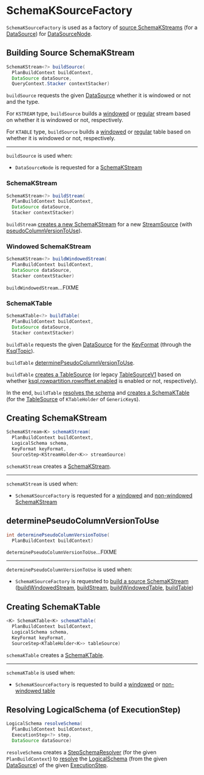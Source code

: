 # SchemaKSourceFactory

`SchemaKSourceFactory` is used as a factory of [source SchemaKStreams](#buildSource) (for a [DataSource](DataSource.md)) for [DataSourceNode](planner/DataSourceNode.md#schemaKStreamFactory).

## <span id="buildSource"> Building Source SchemaKStream

```java
SchemaKStream<?> buildSource(
  PlanBuildContext buildContext,
  DataSource dataSource,
  QueryContext.Stacker contextStacker)
```

`buildSource` requests the given [DataSource](DataSource.md) whether it is windowed or not and the type.

For `KSTREAM` type, `buildSource` builds a [windowed](#buildWindowedStream) or [regular](#buildStream) stream based on whether it is windowed or not, respectively.

For `KTABLE` type, `buildSource` builds a [windowed](#buildWindowedTable) or [regular](#buildTable) table based on whether it is windowed or not, respectively.

---

`buildSource` is used when:

* `DataSourceNode` is requested for a [SchemaKStream](planner/DataSourceNode.md#buildStream)

### <span id="buildStream"> SchemaKStream

```java
SchemaKStream<?> buildStream(
  PlanBuildContext buildContext,
  DataSource dataSource,
  Stacker contextStacker)
```

`buildStream` [creates a new SchemaKStream](#schemaKStream) for a new [StreamSource](ExecutionStepFactory.md#streamSource) (with [pseudoColumnVersionToUse](#determinePseudoColumnVersionToUse)).

### <span id="buildWindowedStream"> Windowed SchemaKStream

```java
SchemaKStream<?> buildWindowedStream(
  PlanBuildContext buildContext,
  DataSource dataSource,
  Stacker contextStacker)
```

`buildWindowedStream`...FIXME

### <span id="buildTable"> SchemaKTable

```java
SchemaKTable<?> buildTable(
  PlanBuildContext buildContext,
  DataSource dataSource,
  Stacker contextStacker)
```

`buildTable` requests the given [DataSource](DataSource.md) for the [KeyFormat](formats/KeyFormat.md) (through the [KsqlTopic](DataSource.md#getKsqlTopic)).

`buildTable` [determinePseudoColumnVersionToUse](#determinePseudoColumnVersionToUse).

`buildTable` [creates a TableSource](ExecutionStepFactory.md#tableSource) (or legacy [TableSourceV1](ExecutionStepFactory.md#tableSourceV1) based on whether [ksql.rowpartition.rowoffset.enabled](KsqlConfig.md#KSQL_ROWPARTITION_ROWOFFSET_ENABLED) is enabled or not, respectively).

In the end, `buildTable` [resolves the schema](#resolveSchema) and [creates a SchemaKTable](#schemaKTable) (for the [TableSource](TableSource.md) of `KTableHolder` of `GenericKey`s).

## <span id="schemaKStream"> Creating SchemaKStream

```java
SchemaKStream<K> schemaKStream(
  PlanBuildContext buildContext,
  LogicalSchema schema,
  KeyFormat keyFormat,
  SourceStep<KStreamHolder<K>> streamSource)
```

`schemaKStream` creates a [SchemaKStream](SchemaKStream.md).

---

`schemaKStream` is used when:

* `SchemaKSourceFactory` is requested for a [windowed](#buildWindowedStream) and [non-windowed SchemaKStream](#buildStream)

## <span id="determinePseudoColumnVersionToUse"> determinePseudoColumnVersionToUse

```java
int determinePseudoColumnVersionToUse(
  PlanBuildContext buildContext)
```

`determinePseudoColumnVersionToUse`...FIXME

---

`determinePseudoColumnVersionToUse` is used when:

* `SchemaKSourceFactory` is requested to [build a source SchemaKStream](#buildSource) ([buildWindowedStream](#buildWindowedStream), [buildStream](#buildStream), [buildWindowedTable](#buildWindowedTable), [buildTable](#buildTable))

## <span id="schemaKTable"> Creating SchemaKTable

```java
<K> SchemaKTable<K> schemaKTable(
  PlanBuildContext buildContext,
  LogicalSchema schema,
  KeyFormat keyFormat,
  SourceStep<KTableHolder<K>> tableSource)
```

`schemaKTable` creates a [SchemaKTable](SchemaKTable.md).

---

`schemaKTable` is used when:

* `SchemaKSourceFactory` is requested to build a [windowed](#buildWindowedTable) or [non-windowed table](#buildTable)

## <span id="resolveSchema"> Resolving LogicalSchema (of ExecutionStep)

```java
LogicalSchema resolveSchema(
  PlanBuildContext buildContext,
  ExecutionStep<?> step,
  DataSource dataSource)
```

`resolveSchema` creates a [StepSchemaResolver](StepSchemaResolver.md) (for the given `PlanBuildContext`) to [resolve](StepSchemaResolver.md#resolve) the [LogicalSchema](DataSource.md#getSchema) (from the given [DataSource](DataSource.md)) of the given [ExecutionStep](ExecutionStep.md).
